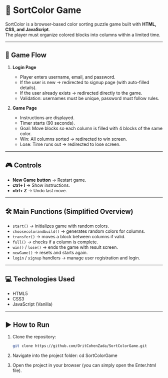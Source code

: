 # 🎨 SortColor Game

SortColor is a browser-based color sorting puzzle game built with **HTML, CSS, and JavaScript**.  
The player must organize colored blocks into columns within a limited time.

---

## 🚀 Game Flow
1. **Login Page**  
   - Player enters username, email, and password.  
   - If the user is new → redirected to signup page (with auto-filled details).  
   - If the user already exists → redirected directly to the game.  
   - Validation: usernames must be unique, password must follow rules.  

2. **Game Page**  
   - Instructions are displayed.  
   - Timer starts (90 seconds).  
   - Goal: Move blocks so each column is filled with 4 blocks of the same color.  
   - Win: All columns sorted → redirected to win screen.  
   - Lose: Time runs out → redirected to lose screen.  

---

## 🎮 Controls
- **New Game button** → Restart game.  
- **ctrl+ I** → Show instructions.  
- **ctrl+ Z** → Undo last move.  

---

## 🛠 Main Functions (Simplified Overview)
- `start()` → initializes game with random colors.  
- `choosecolorandbuild()` → generates random colors for columns.  
- `transfer()` → moves a block between columns if valid.  
- `full()` → checks if a column is complete.  
- `win()` / `lose()` → ends the game with result screen.  
- `newGame()` → resets and starts again.  
- `login` / `signup` handlers → manage user registration and login.  

---

## 💻 Technologies Used
- HTML5  
- CSS3  
- JavaScript (Vanilla)  

---

## ▶️ How to Run
1. Clone the repository:  
   ```bash
   git clone https://github.com/OritCohenZada/SortColorGame.git

2. Navigate into the project folder:
    cd SortColorGame

3. Open the project in your browser (you can simply open the Enter.html file).